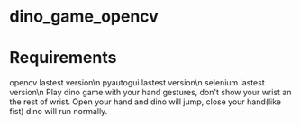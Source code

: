 # dino_game_opencv
# Requirements
opencv lastest version\n
pyautogui lastest version\n
selenium lastest version\n
Play dino game with your hand gestures, don't show your wrist an the rest of wrist. Open your hand and dino will jump, close your hand(like fist) dino will run normally.
